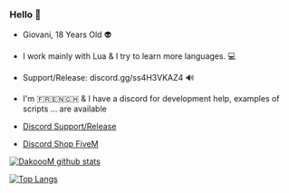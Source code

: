 ### Hello 👀

- Giovani, 18 Years Old 👽

- I work mainly with Lua & I try to learn more languages. 💻

- Support/Release: discord.gg/ss4H3VKAZ4 🔊

- I'm 🇫🇷🇪🇳🇨🇭 & I have a discord for development help, examples of scripts ... are available

- [Discord Support/Release](https://discord.gg/EBfXQ94ewu)


- [Discord Shop FiveM](https://discord.gg/mUmeeUsFcU)
  
[![DakoooM github stats](https://github-readme-stats.vercel.app/api?username=DakoooM&theme=dark)](https://github.com/DakoooM?tab=repositories)

  
[![Top Langs](https://github-readme-stats.vercel.app/api/top-langs/?username=DakoooM&theme=dark)](https://github.com/DakoooM?tab=repositories)
